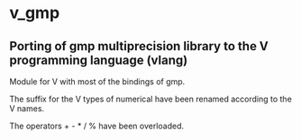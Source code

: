 # v_gmp
## Porting of gmp multiprecision library to the V programming language (vlang)
Module for V with most of the bindings of gmp.

The suffix for the V types of numerical have been renamed according to the V names.

The operators + - * / % have been overloaded.
